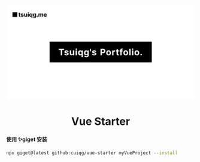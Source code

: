 <p align="center">
  <a href="https://tsuiqg.me" rel="nofollow" target="_blank">
    <picture>
      <source media="(prefers-color-scheme: dark)" srcset="https://raw.githubusercontent.com/cuiqg/art/main/img/ogp-dark.svg">
      <source media="(prefers-color-scheme: light)" srcset="https://raw.githubusercontent.com/cuiqg/art/main/img/ogp.svg">
      <img alt="Tsuiqg." src="https://raw.githubusercontent.com/cuiqg/art/main/img/ogp.svg">
    </picture>
  </a>

  <h1 align="center">Vue Starter</h1>
</p>


#### 使用 ✨giget 安装

```bash
npx giget@latest github:cuiqg/vue-starter myVueProject --install
```
